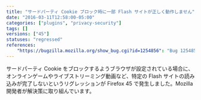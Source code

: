 ```yaml
---
title: "サードパーティ Cookie ブロック時に一部 Flash サイトが正しく動作しません"
date: "2016-03-11T12:58:00-05:00"
categories: ["plugins", "privacy-security"]
tags: []
versions: ["45"]
statuses: "regressed"
references:
    "https://bugzilla.mozilla.org/show_bug.cgi?id=1254856": "Bug 1254856 - Some Flash websites (forgeofempires.com, bet365.com) can't finish loading with \"Accept third-party cookies: Never\" checked"
---
```

サードパーティ Cookie をブロックするようブラウザが設定されている場合に、オンラインゲームやライブストリーミング動画など、特定の Flash サイトの読み込みが完了しないというリグレッションが Firefox 45 で発生しました。Mozilla 開発者が解決策に取り組んでいます。
